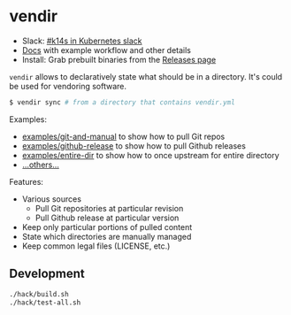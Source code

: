 # vendir

- Slack: [#k14s in Kubernetes slack](https://slack.kubernetes.io)
- [Docs](docs/README.md) with example workflow and other details
- Install: Grab prebuilt binaries from the [Releases page](https://github.com/k14s/vendir/releases)

`vendir` allows to declaratively state what should be in a directory. It's could be used for vendoring software.

```bash
$ vendir sync # from a directory that contains vendir.yml
```

Examples:
- [examples/git-and-manual](examples/git-and-manual) to show how to pull Git repos
- [examples/github-release](examples/github-release) to show how to pull Github releases
- [examples/entire-dir](examples/entire-dir) to show how to once upstream for entire directory
- [...others...](examples/)

Features:

- Various sources
  - Pull Git repositories at particular revision
  - Pull Github release at particular version
- Keep only particular portions of pulled content
- State which directories are manually managed
- Keep common legal files (LICENSE, etc.)

## Development

```bash
./hack/build.sh
./hack/test-all.sh
```
